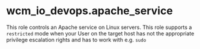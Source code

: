 # wcm_io_devops.apache_service

This role controls an Apache service on Linux servers. This role
supports a `restricted` mode when your User on the target host has not
the appropriate privilege escalation rights and has to work with e.g.
`sudo`
